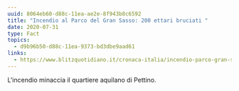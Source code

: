 ```yaml
---
uuid: 8064eb60-d88c-11ea-ae2e-8f943b8c6592
title: "Incendio al Parco del Gran Sasso: 200 ettari bruciati "
date: 2020-07-31
type: Fact
topics:
  - d9b96b50-d88c-11ea-9373-bd3dbe9aad61
links:
  - https://www.blitzquotidiano.it/cronaca-italia/incendio-parco-gran-sasso-3210599/
---
```

L'incendio minaccia il quartiere aquilano di Pettino.